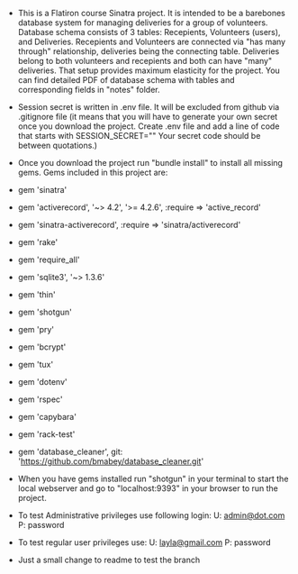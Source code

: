 - This is a Flatiron course Sinatra project.
It is intended to be a barebones database system for managing deliveries for a group of volunteers.
Database schema consists of 3 tables: Recepients, Volunteers (users), and Deliveries. Recepients and Volunteers are connected via "has many through" relationship, deliveries being the connecting table. Deliveries belong to both volunteers and recepients and both can have "many" deliveries. That setup provides maximum elasticity for the project. You can find detailed PDF of database schema with tables and corresponding fields in "notes" folder.

- Session secret is written in .env file. It will be excluded from github via .gitignore file (it means that you will have to generate your own secret once you download the project. Create .env file and add a line of code that starts with SESSION_SECRET="" Your secret code should be between quotations.)

- Once you download the project run "bundle install" to install all missing gems. 
Gems included in this project are:
- gem 'sinatra'
- gem 'activerecord', '~> 4.2', '>= 4.2.6', :require => 'active_record'
- gem 'sinatra-activerecord', :require => 'sinatra/activerecord'
- gem 'rake'
- gem 'require_all'
- gem 'sqlite3', '~> 1.3.6'
- gem 'thin'
- gem 'shotgun'
- gem 'pry'
- gem 'bcrypt'
- gem 'tux'
- gem 'dotenv'
- gem 'rspec'
- gem 'capybara'
- gem 'rack-test'
- gem 'database_cleaner', git: 'https://github.com/bmabey/database_cleaner.git'

- When you have gems installed run "shotgun" in your terminal to start the local webserver and go to "localhost:9393" in your browser to run the project. 
- To test Administrative privileges use following login:
    U: admin@dot.com
    P: password
- To test regular user privileges use:
    U: layla@gmail.com
    P: password

- Just a small change to readme to test the branch

